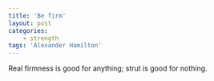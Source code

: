 ```yaml
---
title: 'Be firm'
layout: post
categories:
    - strength
tags: 'Alexander Hamilton'
---
```


Real firmness is good for anything; strut is good for nothing.